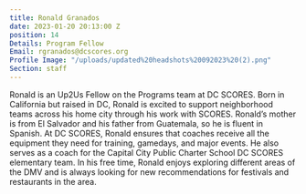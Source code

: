 ```yaml
---
title: Ronald Granados
date: 2023-01-20 20:13:00 Z
position: 14
Details: Program Fellow
Email: rgranados@dcscores.org
Profile Image: "/uploads/updated%20headshots%20092023%20(2).png"
Section: staff
---
```


Ronald is an Up2Us Fellow on the Programs team at DC SCORES. Born in California but raised in DC, Ronald is excited to support neighborhood teams across his home city through his work with SCORES. Ronald’s mother is from El Salvador and his father from Guatemala, so he is fluent in Spanish. At DC SCORES, Ronald ensures that coaches receive all the equipment they need for training, gamedays, and major events. He also serves as a coach for the Capital City Public Charter School DC SCORES elementary team. In his free time, Ronald enjoys exploring different areas of the DMV and is always looking for new  recommendations for festivals and restaurants in the area.